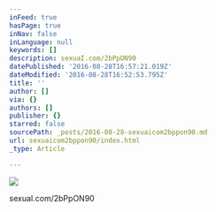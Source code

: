 ```yaml
---
inFeed: true
hasPage: true
inNav: false
inLanguage: null
keywords: []
description: sexuaI.com/2bPpON90
datePublished: '2016-08-28T16:57:21.019Z'
dateModified: '2016-08-28T16:52:53.795Z'
title: ''
author: []
via: {}
authors: []
publisher: {}
starred: false
sourcePath: _posts/2016-08-28-sexuaicom2bppon90.md
url: sexuaicom2bppon90/index.html
_type: Article

---
```

![](https://the-grid-user-content.s3-us-west-2.amazonaws.com/7644c806-1830-4949-8a88-fd7073ea5ae2.jpg)

sexuaI.com/2bPpON90
